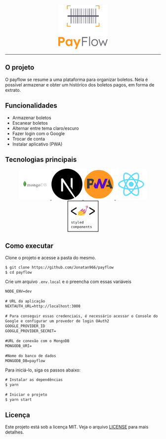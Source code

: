 <p align="center">
  <img src="public/images/logofull.png" />
</p>

<hr/>

## O projeto
O payflow se resume a uma plataforma para organizar boletos. Nela é possível armazenar e obter um histórico dos boletos pagos, em forma de extrato.

## Funcionalidades
- Armazenar boletos
- Escanear boletos
- Alternar entre tema claro/escuro
- Fazer login com o Google
- Trocar de conta
- Instalar aplicativo (PWA)

## Tecnologias principais

<p align="center">
  <a href="https://www.mongodb.com/pt-br">
    <img width="100" alt="MongoDB" src=".github/images/mongo-logo.jpg" />
  </a>
  <a href="https://nextjs.org/">
    <img width="100" alt="NextJS" src=".github/images/nextjs-logo.png" />
  </a>
  <a href="https://web.dev/progressive-web-apps/">
    <img width="100" alt="PWA" src=".github/images/pwa-logo.png" />
  </a>
  <a href="https://pt-br.reactjs.org/">
    <img width="100" alt="ReactJS" src=".github/images/reactjs-logo.png" />
  </a>
  <a href="https://styled-components.com/">
    <img width="100" alt="Styled Components" src=".github/images/styled-components-logo.png" />
  </a>
</p>


## Como executar
Clone o projeto e acesse a pasta do mesmo.
```
$ git clone https://github.com/Jonatan966/payflow
$ cd payflow
```
Crie um arquivo `.env.local` e o preencha com essas variáveis
```env
NODE_ENV=dev

# URL da aplicação
NEXTAUTH_URL=http://localhost:3000

# Para conseguir essas credenciais, é necessário acessar o Console do Google e configurar um provedor de login OAuth2
GOOGLE_PROVIDER_ID
GOOGLE_PROVIDER_SECRET=

#URL de conexão com o MongoDB
MONGODB_URI= 

#Nome do banco de dados
MONGODB_DB=payflow
```

Para iniciá-lo, siga os passos abaixo:
```
# Instalar as dependências
$ yarn

# Iniciar o projeto
$ yarn start
```

## Licença
Este projeto está sob a licença MIT. Veja o arquivo [LICENSE](./LICENSE) para mais detalhes.